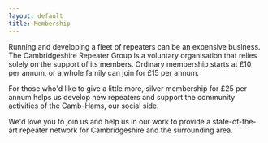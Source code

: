 ```yaml
---
layout: default
title: Membership
---
```

Running and developing a fleet of repeaters can be an expensive business. The Cambridgeshire Repeater Group is a voluntary organisation that relies solely on the support of its members. Ordinary membership starts at £10 per annum, or a whole family can join for £15 per annum.

For those who'd like to give a little more, silver membership for £25 per annum helps us develop new repeaters and support the community activities of the Camb-Hams, our social side.

We'd love you to join us and help us in our work to provide a state-of-the-art repeater network for Cambridgeshire and the surrounding area.